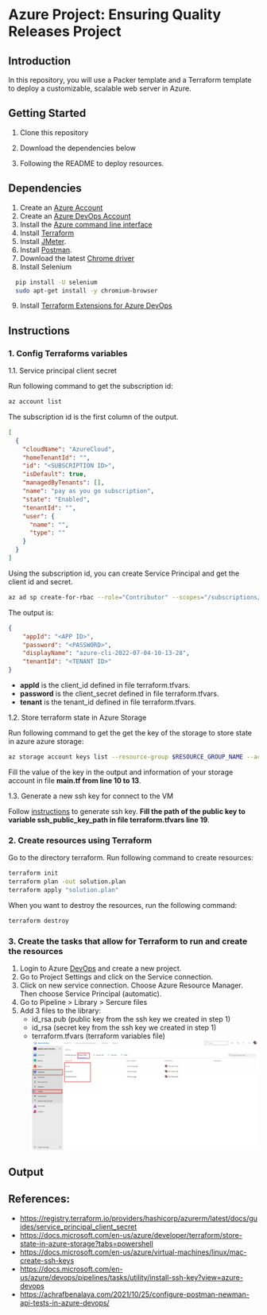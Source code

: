 # Azure Project: Ensuring Quality Releases Project

## Introduction

In this repository, you will use a Packer template and a Terraform template to deploy a customizable, scalable web server in Azure.

## Getting Started

1. Clone this repository

2. Download the dependencies below

3. Following the README to deploy resources.

## Dependencies

1. Create an [Azure Account](https://portal.azure.com)
2. Create an [Azure DevOps Account](https://dev.azure.com/)
3. Install the [Azure command line interface](https://docs.microsoft.com/en-us/cli/azure/install-azure-cli?view=azure-cli-latest)
4. Install [Terraform](https://www.terraform.io/downloads.html)
5. Install [JMeter](https://jmeter.apache.org/download_jmeter.cgi).
6. Install [Postman](https://www.postman.com/downloads/).
7. Download the latest [Chrome driver](https://sites.google.com/a/chromium.org/chromedriver/)
8. Install Selenium
```bash
  pip install -U selenium
  sudo apt-get install -y chromium-browser
```
9. Install [Terraform Extensions for Azure DevOps](https://marketplace.visualstudio.com/items?itemName=ms-devlabs.custom-terraform-tasks)
## Instructions
### 1. Config Terraforms variables
1.1. Service principal client secret

Run following command to get the subscription id:
```bash
az account list
```
The subscription id is the first column of the output.
```json
[
  {
    "cloudName": "AzureCloud",
    "homeTenantId": "",
    "id": "<SUBSCRIPTION ID>",
    "isDefault": true,
    "managedByTenants": [],
    "name": "pay as you go subscription",
    "state": "Enabled",
    "tenantId": "",
    "user": {
      "name": "",
      "type": ""
    }
  }
]
```
Using the subscription id, you can create Service Principal and get the client id and secret.

```bash
az ad sp create-for-rbac --role="Contributor" --scopes="/subscriptions/SUBSCRIPTION_ID"
```
The output is:
```json
{
	"appId": "<APP ID>",
	"password": "<PASSWORD>",
	"displayName": "azure-cli-2022-07-04-10-13-28",
	"tenantId": "<TENANT ID>"
}
```
- <b>appId</b> is the client_id defined in file terraform.tfvars.
- <b>password</b> is the client_secret defined in file terraform.tfvars.
- <b>tenant</b> is the tenant_id defined in file terraform.tfvars.

1.2. Store terraform state in Azure Storage

Run following command to get the get the key of the storage to store state in azure azure storage:
```bash
az storage account keys list --resource-group $RESOURCE_GROUP_NAME --account-name $STORAGE_ACCOUNT_NAME --query '[0].value' -o tsv
```
Fill the value of the key in the output and information of your storage account in file <b>main.tf from line 10 to 13</b>.

1.3. Generate a new ssh key for connect to the VM

Follow [instructions](https://docs.microsoft.com/en-us/azure/virtual-machines/linux/mac-create-ssh-keys) to generate ssh key. <b>Fill the path of the public key to variable ssh_public_key_path in file terraform.tfvars line 19</b>.
### 2. Create resources using Terraform
Go to the directory terraform.
Run following command to create resources:
```bash
terraform init
terraform plan -out solution.plan
terraform apply "solution.plan"
```
When you want to destroy the resources, run the following command:
```bash
terraform destroy
```
### 3. Create the tasks that allow for Terraform to run and create the resources
1. Login to Azure [DevOps](https://dev.azure.com/) and create a new project.
2. Go to Project Settings and click on the Service connection.
3. Click on new service connection. Choose Azure Resource Manager. Then choose Service Principal (automatic).
4. Go to Pipeline > Library > Sercure files
5. Add 3 files to the library:
    - id_rsa.pub (public key from the ssh key we created in step 1)
    - id_rsa (secret key from the ssh key we created in step 1)
    - terraform.tfvars (terraform variables file)
    ![Sercure file](./assets/images/securefiles.png)
## Output
## References:
- https://registry.terraform.io/providers/hashicorp/azurerm/latest/docs/guides/service_principal_client_secret
- https://docs.microsoft.com/en-us/azure/developer/terraform/store-state-in-azure-storage?tabs=powershell
- https://docs.microsoft.com/en-us/azure/virtual-machines/linux/mac-create-ssh-keys
- https://docs.microsoft.com/en-us/azure/devops/pipelines/tasks/utility/install-ssh-key?view=azure-devops
- https://achrafbenalaya.com/2021/10/25/configure-postman-newman-api-tests-in-azure-devops/